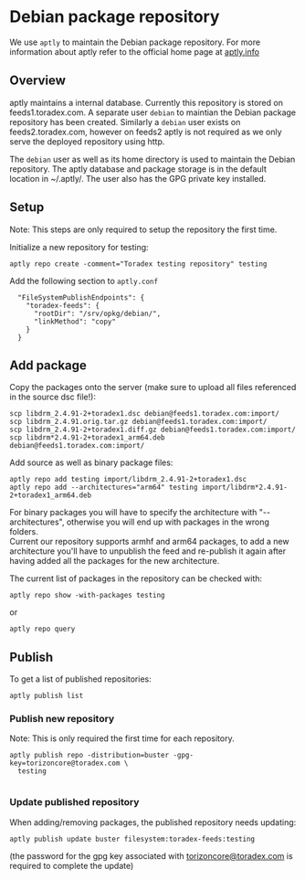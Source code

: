 # Debian package repository

We use `aptly` to maintain the Debian package repository. For more information
about aptly refer to the official home page at [aptly.info](http://aptly.info)

## Overview

aptly maintains a internal database. Currently this repository is stored on
feeds1.toradex.com. A separate user `debian` to maintian the Debian package
repository has been created. Similarly a `debian` user exists on
feeds2.toradex.com, however on feeds2 aptly is not required as we only serve the
deployed repository using http.

The `debian` user as well as its home directory is used to maintain the Debian
repository. The aptly database and package storage is in the default location in
~/.aptly/. The user also has the GPG private key installed.

## Setup

Note: This steps are only required to setup the repository the first time.

Initialize a new repository for testing:
```
aptly repo create -comment="Toradex testing repository" testing
```

Add the following section to `aptly.conf`
```
  "FileSystemPublishEndpoints": {
    "toradex-feeds": {
      "rootDir": "/srv/opkg/debian/",
      "linkMethod": "copy"
    }
  }
```
## Add package

Copy the packages onto the server (make sure to upload all files referenced in
the source dsc file!):
```
scp libdrm_2.4.91-2+toradex1.dsc debian@feeds1.toradex.com:import/
scp libdrm_2.4.91.orig.tar.gz debian@feeds1.toradex.com:import/
scp libdrm_2.4.91-2+toradex1.diff.gz debian@feeds1.toradex.com:import/
scp libdrm*2.4.91-2+toradex1_arm64.deb debian@feeds1.toradex.com:import/
```

Add source as well as binary package files:
```
aptly repo add testing import/libdrm_2.4.91-2+toradex1.dsc
aptly repo add --architectures="arm64" testing import/libdrm*2.4.91-2+toradex1_arm64.deb
```

For binary packages you will have to specify the architecture with "--architectures", otherwise you will end up with packages in the wrong folders.  
Current our repository supports armhf and arm64 packages, to add a new architecture you'll have to unpublish the feed and re-publish it again after having added all the packages for the new architecture.  

The current list of packages in the repository can be checked with:
```
aptly repo show -with-packages testing
```
or
```
aptly repo query
```

## Publish

To get a list of published repositories:
```
aptly publish list
```

### Publish new repository

Note: This is only required the first time for each repository.

```
aptly publish repo -distribution=buster -gpg-key=torizoncore@toradex.com \
  testing 
  
```
### Update published repository

When adding/removing packages, the published repository needs updating:

```
aptly publish update buster filesystem:toradex-feeds:testing
```

(the password for the gpg key associated with torizoncore@toradex.com is required to complete the update)